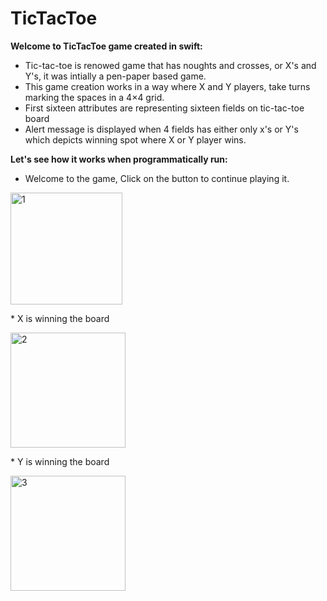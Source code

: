 # TicTacToe
__Welcome to TicTacToe game created in swift:__
* Tic-tac-toe is renowed game that has noughts and crosses, or X's and Y's, it was intially a pen-paper based game. 
* This game creation works in a way where X and Y players, take turns marking the spaces in a 4×4 grid.
* First sixteen attributes are representing sixteen fields on tic-tac-toe board 
* Alert message is displayed when 4 fields has either only  x's or Y's which depicts winning spot where X or Y player wins.

__Let's see how it works when programmatically run:__
* Welcome to the game, Click on the button to continue playing it.
<p>
  <img width="179" alt="1" src="https://user-images.githubusercontent.com/75938203/124137047-ed8e1180-daa2-11eb-9f33-3bab273087ba.png">
</p>
* X is winning the board

<p>
  <img width="184" alt="2" src="https://user-images.githubusercontent.com/75938203/124137558-6ab98680-daa3-11eb-8942-93ed96d8dd7d.png">
</p>
* Y is winning the board

<p>
  <img width="184" alt="3" src="https://user-images.githubusercontent.com/75938203/124137596-76a54880-daa3-11eb-84b4-81dd3006b7a3.png">
</p>



